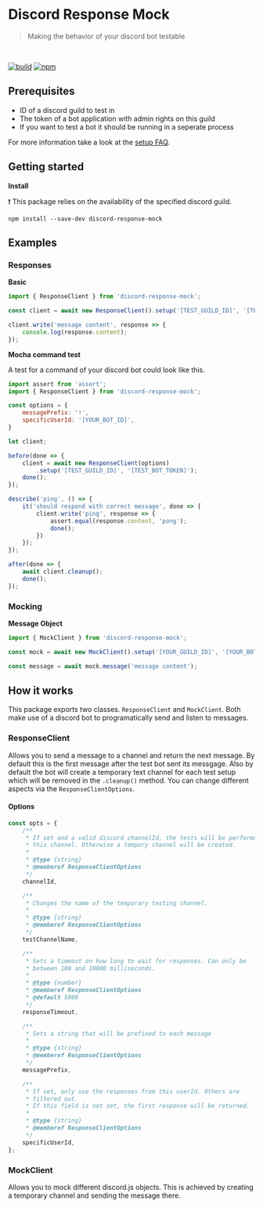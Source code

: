 # Discord Response Mock 

> Making the behavior of your discord bot testable

<br/>
<p>
<a href="https://github.com/KaindlJulian/discord-response-mock/actions?query=workflow%3Abuild"><img alt="build" src="https://github.com/KaindlJulian/discord-response-mock/workflows/build/badge.svg"></a>
<a href="https://www.npmjs.com/package/discord-response-mock"><img alt="npm" src="https://img.shields.io/npm/v/discord-response-mock?color=blue&label=%20npm"></a>
</p>

## Prerequisites

-   ID of a discord guild to test in
-   The token of a bot application with admin rights on this guild
-   If you want to test a bot it should be running in a seperate process

For more information take a look at the [setup FAQ](guild_bot_setup.md).

## Getting started

**Install**

:exclamation: This package relies on the availability of the specified discord guild.

```
npm install --save-dev discord-response-mock
```

## Examples

### Responses

**Basic**

```js
import { ResponseClient } from 'discord-response-mock';

const client = await new ResponseClient().setup('[TEST_GUILD_ID]', '[TEST_BOT_TOKEN]');

client.write('message content', response => {
    console.log(response.content);
});
```

**Mocha command test**

A test for a command of your discord bot could look like this.

```js
import assert from 'assert';
import { ResponseClient } from 'discord-response-mock';

const options = {
    messagePrefix: '!',
    specificUserId: '[YOUR_BOT_ID]',
}

let client;

before(done => {
    client = await new ResponseClient(options)
        .setup('[TEST_GUILD_ID]', '[TEST_BOT_TOKEN]');
    done();
});

describe('ping', () => {
    it('should respond with correct message', done => {
        client.write('ping', response => {
            assert.equal(response.content, 'pong');
            done();
        })
    });
});

after(done => {
    await client.cleanup();
    done();
});
```

### Mocking

**Message Object**

```js
import { MockClient } from 'discord-response-mock';

const mock = await new MockClient().setup('[YOUR_GUILD_ID]', '[YOUR_BOT_TOKEN]');

const message = await mock.message('message content');
```

## How it works

This package exports two classes. `ResponseClient` and `MockClient`. Both make use of a discord bot to programatically send and listen to messages.

### ResponseClient

Allows you to send a message to a channel and return the next message. By default this is the first message after the test bot sent its messgage. Also by default the bot will create a temporary text channel for each test setup which will be removed in the `.cleanup()` method. You can change different aspects via the `ResponseClientOptions`.

#### Options

```js
const opts = {
    /**
     * If set and a valid discord channelId, the tests will be performed on
     * this channel. Otherwise a tempory channel will be created.
     *
     * @type {string}
     * @memberof ResponseClientOptions
     */
    channelId,

    /**
     * Changes the name of the temporary testing channel.
     *
     * @type {string}
     * @memberof ResponseClientOptions
     */
    testChannelName,

    /**
     * Sets a timeout on how long to wait for responses. Can only be
     * between 100 and 10000 milliseconds.
     *
     * @type {number}
     * @memberof ResponseClientOptions
     * @default 5000
     */
    responseTimeout,

    /**
     * Sets a string that will be prefixed to each message
     *
     * @type {string}
     * @memberof ResponseClientOptions
     */
    messagePrefix,

    /**
     * If set, only use the responses from this userId. Others are
     * filtered out.
     * If this field is not set, the first response will be returned.
     *
     * @type {string}
     * @memberof ResponseClientOptions
     */
    specificUserId,
};
```

### MockClient

Allows you to mock different discord.js objects. This is achieved by creating a temporary channel and sending the message there.
